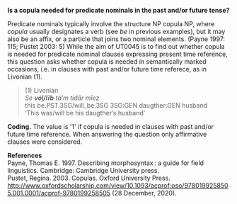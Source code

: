 **Is a copula needed for predicate nominals in the past and/or future tense?**

Predicate nominals typically involve the structure NP copula NP, where *copula* usually designates a verb (see *be* in previous examples), but it may also be an affix, or a particle that joins two nominal elements. (Payne 1997: 115; Pustet 2003: 5) While the aim of UT0045 is to find out whether copula is needed for predicate nominal clauses expressing present time reference, this question asks whether copula is needed in semantically marked occasions, i.e. in clauses with past and/or future time referece, as in Livonian (1).

>(1) Livonian<br/>
>*Se  **vȯļ/līb** tä’m tidār mīez*<br/> 
>this be.PST.3SG/will_be.3SG 3SG:GEN daugther:GEN husband<br/>
>‘This was/will be his daugther’s husband’

**Coding.** The value is '1' if copula is needed in clauses with past and/or future time reference. When answering the question only affirmative clauses were considered.

**References**<br/>
Payne, Thomas E. 1997. Describing morphosyntax : a guide for field linguistics. Cambridge: Cambridge University press.
<br/>
Pustet, Regina. 2003. Copulas. Oxford University Press. http://www.oxfordscholarship.com/view/10.1093/acprof:oso/9780199258505.001.0001/acprof-9780199258505 (28 December, 2020).
